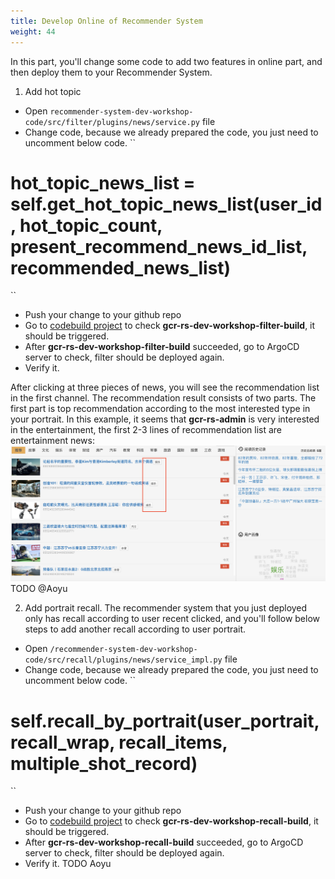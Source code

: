 ```yaml
---
title: Develop Online of Recommender System
weight: 44
---
```


In this part, you'll change some code to add two features in online part, and then deploy them to your Recommender System.

1. Add hot topic
- Open `recommender-system-dev-workshop-code/src/filter/plugins/news/service.py` file
- Change code, because we already prepared the code, you just need to uncomment below code.
``
# hot_topic_news_list = self.get_hot_topic_news_list(user_id, hot_topic_count, present_recommend_news_id_list, recommended_news_list)
``
- Push your change to your github repo
- Go to [codebuild project](https://ap-northeast-1.console.aws.amazon.com/codesuite/codebuild/projects?region=ap-northeast-1) to check **gcr-rs-dev-workshop-filter-build**, it should be triggered.
- After **gcr-rs-dev-workshop-filter-build** succeeded, go to ArgoCD server to check, filter should be deployed again.
- Verify it.

After clicking at three pieces of news, you will see the recommendation list in the first channel. The recommendation result consists of two parts. The first 
part is top recommendation according to the most interested type in your portrait. In this example, it seems that **gcr-rs-admin** is very interested in
the entertainment, the first 2-3 lines of recommendation list are entertainment news:
![Top-Type-News](/images/top-type-news.png)
TODO @Aoyu

2. Add portrait recall. The recommender system that you just deployed only has recall according to user recent clicked, and you'll follow below steps to add another recall according to user portrait.
- Open `/recommender-system-dev-workshop-code/src/recall/plugins/news/service_impl.py` file
- Change code, because we already prepared the code, you just need to uncomment below code.
``
# self.recall_by_portrait(user_portrait, recall_wrap, recall_items, multiple_shot_record)
``
- Push your change to your github repo
- Go to [codebuild project](https://ap-northeast-1.console.aws.amazon.com/codesuite/codebuild/projects?region=ap-northeast-1) to check **gcr-rs-dev-workshop-recall-build**, it should be triggered.
- After **gcr-rs-dev-workshop-recall-build** succeeded, go to ArgoCD server to check, filter should be deployed again.
- Verify it.
TODO Aoyu
